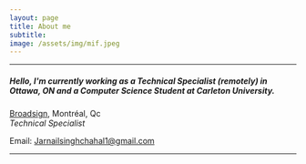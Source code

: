 ```yaml
---
layout: page
title: About me
subtitle:
image: /assets/img/mif.jpeg
---
```


----------

##### Hello, I'm currently working as a Technical Specialist (remotely) in Ottawa, ON and a Computer Science Student at Carleton University.

[Broadsign](https://www.broadsign.com), Montréal, Qc   
  *Technical Specialist*

Email: Jarnailsinghchahal1@gmail.com

---
